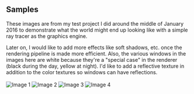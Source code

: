 ## Samples

These images are from my test project I did around the middle of January 2016 to demonstrate what the world might end up looking like with a simple ray tracer as the graphics engine.

Later on, I would like to add more effects like soft shadows, etc. once the rendering pipeline is made more efficient. Also, the various windows in the images here are white because they're a "special case" in the renderer (black during the day, yellow at night). I'd like to add a reflective texture in addition to the color textures so windows can have reflections.
<br/>
<br/>
![Image 1](https://github.com/afritz1/OpenTESArena/blob/master/samples/Image1.PNG)
![Image 2](https://github.com/afritz1/OpenTESArena/blob/master/samples/Image2.PNG)
![Image 3](https://github.com/afritz1/OpenTESArena/blob/master/samples/Image3.PNG)
![Image 4](https://github.com/afritz1/OpenTESArena/blob/master/samples/Image4.PNG)
